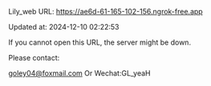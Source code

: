Lily_web URL: https://ae6d-61-165-102-156.ngrok-free.app

Updated at: 2024-12-10 02:22:53

If you cannot open this URL, the server might be down.

Please contact: 

goley04@foxmail.com Or Wechat:GL_yeaH